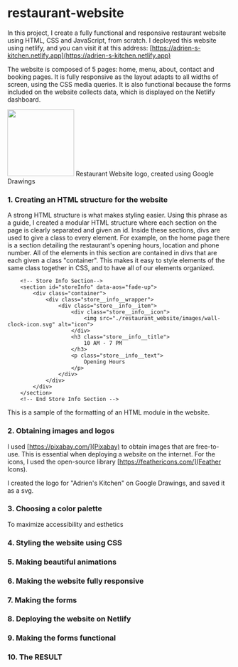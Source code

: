 # restaurant-website

In this project, I create a fully functional and responsive restaurant website using HTML, CSS and JavaScript, from scratch. I deployed this website using netlify, and you can visit it at this address: [https://adrien-s-kitchen.netlify.app](https://adrien-s-kitchen.netlify.app)

The website is composed of 5 pages: home, menu, about, contact and booking pages. It is fully responsive as the layout adapts to all widths of screen, using the CSS media queries. It is also functional because the forms included on the website collects data, which is displayed on the Netlify dashboard. 


<img src="https://github.com/NOBODIDI/Restaurant-website/blob/main/restaurant_website/images/logo.png" height="150">
Restaurant Website logo, created using Google Drawings

### 1. Creating an HTML structure for the website

A strong HTML structure is what makes styling easier. Using this phrase as a guide, I created a modular HTML structure where each section on the page is clearly separated and given an id. Inside these sections, divs are used to give a class to every element. 
For example, on the home page there is a section detailing the restaurant's opening hours, location and phone number. All of the elements in this section are contained in divs that are each given a class "container". This makes it easy to style elements of the same class together in CSS, and to have all of our elements organized. 

```
    <!-- Store Info Section-->
    <section id="storeInfo" data-aos="fade-up">
        <div class="container">
            <div class="store__info__wrapper">
                <div class="store__info__item">
                    <div class="store__info__icon">
                        <img src="./restaurant_website/images/wall-clock-icon.svg" alt="icon">
                    </div>
                    <h3 class="store__info__title">
                        10 AM - 7 PM 
                    </h3>
                    <p class="store__info__text">
                        Opening Hours
                    </p>
                </div>
            </div>
        </div>
    </section>
    <!-- End Store Info Section -->
```
This is a sample of the formatting of an HTML module in the website.

### 2. Obtaining images and logos

I used [https://pixabay.com/](Pixabay) to obtain images that are free-to-use. This is essential when deploying a website on the internet. 
For the icons, I used the open-source library [https://feathericons.com/](Feather Icons). 

I created the logo for "Adrien's Kitchen" on Google Drawings, and saved it as a svg. 

### 3. Choosing a color palette



To maximize accessibility and esthetics
### 4. Styling the website using CSS
### 5. Making beautiful animations
### 6. Making the website fully responsive
### 7. Making the forms
### 8. Deploying the website on Netlify
### 9. Making the forms functional
### 10. The RESULT
